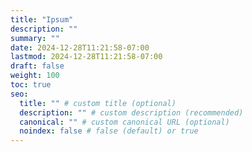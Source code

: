 ```yaml
---
title: "Ipsum"
description: ""
summary: ""
date: 2024-12-28T11:21:58-07:00
lastmod: 2024-12-28T11:21:58-07:00
draft: false
weight: 100
toc: true
seo:
  title: "" # custom title (optional)
  description: "" # custom description (recommended)
  canonical: "" # custom canonical URL (optional)
  noindex: false # false (default) or true
---
```

